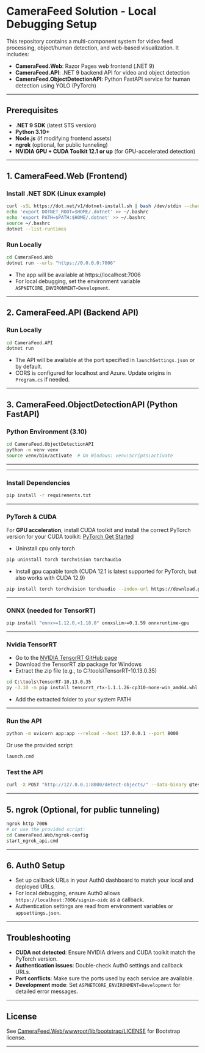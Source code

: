 # CameraFeed Solution - Local Debugging Setup

This repository contains a multi-component system for video feed processing, object/human detection, and web-based visualization. It includes:
- **CameraFeed.Web**: Razor Pages web frontend (.NET 9)
- **CameraFeed.API**: .NET 9 backend API for video and object detection
- **CameraFeed.ObjectDetectionAPI**: Python FastAPI service for human detection using YOLO (PyTorch)

---

## Prerequisites

- **.NET 9 SDK** (latest STS version)
- **Python 3.10+**
- **Node.js** (if modifying frontend assets)
- **ngrok** (optional, for public tunneling)
- **NVIDIA GPU + CUDA Toolkit 12.1 or up** (for GPU-accelerated detection)

---

## 1. CameraFeed.Web (Frontend)

### Install .NET SDK (Linux example)
```sh
curl -sSL https://dot.net/v1/dotnet-install.sh | bash /dev/stdin --channel STS --runtime dotnet
echo 'export DOTNET_ROOT=$HOME/.dotnet' >> ~/.bashrc
echo 'export PATH=$PATH:$HOME/.dotnet' >> ~/.bashrc
source ~/.bashrc
dotnet --list-runtimes
```

### Run Locally
```sh
cd CameraFeed.Web
dotnet run --urls "https://0.0.0.0:7006"
```

- The app will be available at https://localhost:7006
- For local debugging, set the environment variable `ASPNETCORE_ENVIRONMENT=Development`.

---

## 2. CameraFeed.API (Backend API)

### Run Locally
```sh
cd CameraFeed.API
dotnet run
```

- The API will be available at the port specified in `launchSettings.json` or by default.
- CORS is configured for localhost and Azure. Update origins in `Program.cs` if needed.

---

## 3. CameraFeed.ObjectDetectionAPI (Python FastAPI)

### Python Environment (3.10)
```sh
cd CameraFeed.ObjectDetectionAPI
python -m venv venv
source venv/bin/activate  # On Windows: venv\Scripts\activate
``` 

---

---
### Install Dependencies
```sh
pip install -r requirements.txt
```

---

### PyTorch & CUDA
For **GPU acceleration**, install CUDA toolkit and install the correct PyTorch version for your CUDA toolkit:
[PyTorch Get Started](https://pytorch.org/get-started/locally/)
- Uninstall cpu only torch
```sh
pip uninstall torch torchvision torchaudio
```
- Install gpu capable torch (CUDA 12.1 is latest supported for PyTorch, but also works with CUDA 12.9)
```sh
pip install torch torchvision torchaudio --index-url https://download.pytorch.org/whl/cu121
```

---

### ONNX (needed for TensorRT)
```sh
pip install "onnx>=1.12.0,<1.18.0" onnxslim>=0.1.59 onnxruntime-gpu
```

---

### Nvidia TensorRT
- Go to the [NVIDIA TensorRT GitHub page](https://github.com/NVIDIA/TensorRT?tab=readme-ov-file)
- Download the TensorRT zip package for Windows
- Extract the zip file (e.g., to C:\tools\TensorRT-10.13.0.35)
```sh
cd C:\tools\TensorRT-10.13.0.35
py -3.10 -m pip install tensorrt_rtx-1.1.1.26-cp310-none-win_amd64.whl
```
- Add the extracted folder to your system PATH

---

### Run the API
```sh
python -m uvicorn app:app --reload --host 127.0.0.1 --port 8000
```
Or use the provided script:
```sh
launch.cmd
```

### Test the API
```sh
curl -X POST "http://127.0.0.1:8000/detect-objects/" --data-binary @test.jpeg --output result.jpeg
```

---

## 5. ngrok (Optional, for public tunneling)

```sh
ngrok http 7006
# or use the provided script:
cd CameraFeed.Web/ngrok-config
start_ngrok_api.cmd
```

---

## 6. Auth0 Setup
- Set up callback URLs in your Auth0 dashboard to match your local and deployed URLs.
- For local debugging, ensure Auth0 allows `https://localhost:7006/signin-oidc` as a callback.
- Authentication settings are read from environment variables or `appsettings.json`.

---

## Troubleshooting
- **CUDA not detected**: Ensure NVIDIA drivers and CUDA toolkit match the PyTorch version.
- **Authentication issues**: Double-check Auth0 settings and callback URLs.
- **Port conflicts**: Make sure the ports used by each service are available.
- **Development mode**: Set `ASPNETCORE_ENVIRONMENT=Development` for detailed error messages.

---

## License
See [CameraFeed.Web/wwwroot/lib/bootstrap/LICENSE](CameraFeed.Web/wwwroot/lib/bootstrap/LICENSE) for Bootstrap license.

---
